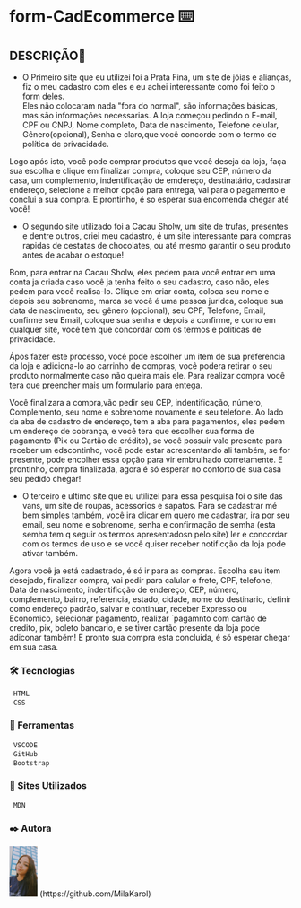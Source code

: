 # form-CadEcommerce ⌨️ 

## DESCRIÇÃO📄 


* O Primeiro site que eu utilizei foi a Prata Fina, um site de jóias e alianças, fiz o meu cadastro com eles e eu achei interessante como foi feito o form deles.  
Eles não colocaram nada "fora do normal", são informações básicas, mas são informações necessarias. 
A loja começou pedindo o E-mail, CPF ou CNPJ, Nome completo, Data de nascimento, Telefone celular, Gênero(opcional), Senha e claro,que você concorde com o termo de política de privacidade.  


Logo após isto, você pode comprar produtos que você deseja da loja, faça sua escolha e clique em finalizar compra, coloque seu CEP, número da casa, um complemento, indentificação de emdereço, destinatário, cadastrar endereço, selecione a melhor opção para entrega, vai para o pagamento e conclui a sua compra. E prontinho, é so esperar sua encomenda chegar até você!



* O segundo site utilizado foi a Cacau Sholw, um site de trufas, presentes e dentre outros, criei meu cadastro, é um site interessante para compras rapidas de cestatas de chocolates, ou até mesmo garantir o seu produto antes de acabar o estoque!

Bom, para entrar na Cacau Sholw, eles pedem para você entrar em uma conta ja criada caso você ja tenha feito o seu cadastro, caso não, eles pedem para você realisa-lo. Clique em criar conta, coloca seu nome e depois seu sobrenome, marca se você é uma pessoa juridca, coloque sua data de nascimento, seu gênero (opcional), seu CPF, Telefone, Email, confirme seu Email, coloque sua senha e depois a confirme, e como em qualquer site, você tem que concordar com os termos e politicas de privacidade.


Ápos fazer este processo, você pode escolher um item de sua preferencia da loja e adiciona-lo ao carrinho de compras, você podera retirar o seu produto normalmente caso não queira mais ele. Para realizar compra você tera que preencher mais um formulario para entega.

Você finalizara a compra,vão pedir seu CEP, indentificação, número, Complemento, seu nome e sobrenome novamente e seu telefone. Ao lado da aba de cadastro de endereço, tem a aba para pagamentos, eles pedem um endereço de cobrança, e você tera que escolher sua forma de pagamento (Pix ou Cartão de crédito), se você possuir vale presente para receber um edscontinho, você pode estar acrescentando ali também, se for presente, pode encolher essa opção para vir embrulhado corretamente. E prontinho, compra finalizada, agora é só esperar no conforto de sua casa seu pedido chegar!



* O terceiro e ultimo site que eu utilizei para essa pesquisa foi o site das vans, um site de roupas, acessorios e sapatos.
Para se cadastrar mé bem simples também, você ira clicar em quero me cadastrar, ira por seu email, seu nome e sobrenome, senha e confirmação de semha (esta semha tem q seguir os termos apresentadosn pelo site) ler e concordar com os termos de uso e se você quiser receber notificção da loja pode ativar também.


Agora você ja está cadastrado, é só ir para as compras. Escolha seu item desejado, finalizar compra, vai pedir para calular o frete, CPF, telefone, Data de nascimento, indentificção de endereço, CEP, número, complemento, bairro, referencia, estado, cidade, nome do destinario, definir como endereço padrão, salvar e  continuar, receber Expresso ou Economico, selecionar pagamento, realizar ´pagamnto com cartão de credito, pix, boleto bancario, e se tiver cartão presente da loja pode adiconar também!
E pronto sua compra esta concluida, é só esperar chegar em sua casa.


### 🛠️ Tecnologias
```
 HTML
 CSS
```

### 🔧 Ferramentas
```
 VSCODE
 GitHub
 Bootstrap
```

### 📁 Sites Utilizados
```
 MDN
```

### ✒️ Autora 

<img src="eu.png" width="10%">
(https://github.com/MilaKarol)





